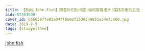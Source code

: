 ```yaml
---
title: 【熟肉|John Fish】回答你们的问题|如何取得进步|保持平衡的方法
aid: 57364090
cover_id: b66656ffe02a047f6e92f2530249851ac4ef3660.jpg
date: 2019-7-9
tags: [studywithme]
---
```

[john fish](https://m.youtube.com/user/MrFish235)